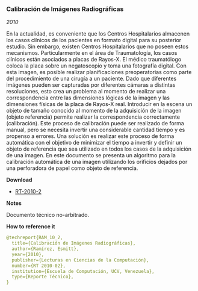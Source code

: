 ### Calibración de Imágenes Radiográficas
_2010_

En la actualidad, es conveniente que los Centros Hospitalarios almacenen los casos clínicos de los pacientes en formato digital  para su posterior estudio. Sin embargo, existen Centros Hospitalarios que no poseen estos mecanismos. Particularmente en el área de Traumatología, los casos clínicos están asociados a placas de Rayos-X. El médico traumatólogo coloca la placa sobre un negatoscopio y toma una fotografía digital. Con esta imagen, es posible realizar planificaciones preoperatorias como parte del procedimiento de una cirugía a un paciente. Dado que diferentes imágenes pueden ser capturadas por diferentes cámaras a distintas resoluciones, esto crea un problema al momento de realizar una correspondencia entre las dimensiones lógicas de la imagen y las dimensiones físicas de la placa de Rayos-X real. Introducir en la escena un objeto de tamaño conocido al momento de la adquisición de la imagen (objeto referencia) permite realizar la correspondencia correctamente (calibración). Este proceso de calibración puede ser realizado de forma manual, pero se necesita invertir una considerable cantidad tiempo y es propenso a errores. Una solución es realizar este proceso de forma automática con el objetivo de minimizar el tiempo a invertir y definir un objeto de referencia que sea utilizado en todos los casos de la adquisición de una imagen. En este documento se presenta un algoritmo para la calibración automática de una imagen utilizando los orificios dejados por una perforadora de papel como objeto de referencia.


**Download**
* [RT-2010-2](https://raw.githubusercontent.com/esmitt/research/master/Planificaci%C3%B3n%20Preoperatoria%20Digital%20en%20Traumatolog%C3%ADa/RT-2010-2.pdf)


**Notes**

Documento técnico no-arbitrado.


**How to reference it**

```yaml
@techreport{RAM_10_2,
  title={Calibración de Imágenes Radiográficas},
  author={Ramírez, Esmitt},
  year={2010},
  publisher={Lecturas en Ciencias de la Computación},
  number={RT 2010-02},
  institution={Escuela de Computación, UCV, Venezuela},
  type={Reporte Técnico},
}
```